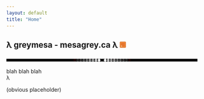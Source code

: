 ```yaml
---
layout: default
title: "Home"
---
```


## λ greymesa - mesagrey.ca λ <a href="/feed.xml"><img src="/assets/images/rss_ani.gif"></a>
<img src="/assets/images/line.gif" id="linebreak">


blah blah blah
<br>
λ

(obvious placeholder)